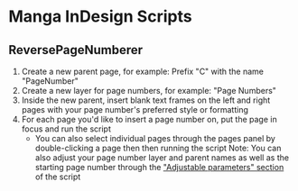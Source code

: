 # Manga InDesign Scripts

## ReversePageNumberer
1. Create a new parent page, for example: Prefix "C" with the name "PageNumber"
2. Create a new layer for page numbers, for example: "Page Numbers"
3. Inside the new parent, insert blank text frames on the left and right pages with your page number's preferred style or formatting
4. For each page you'd like to insert a page number on, put the page in focus and run the script
    - You can also select individual pages through the pages panel by double-clicking a page then then running the script
Note: You can also adjust your page number layer and parent names as well as the starting page number through the ["Adjustable parameters" section](ReversePageNumberer.js#L6) of the script
